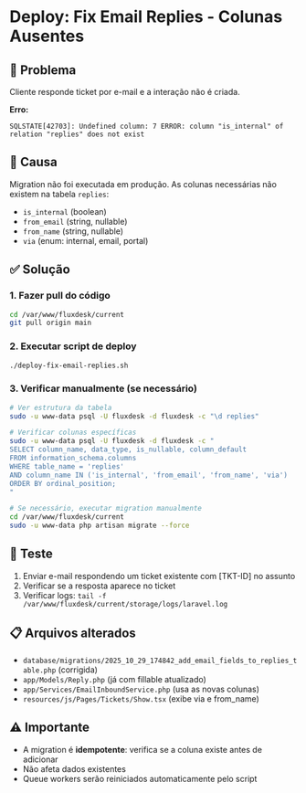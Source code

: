 # Deploy: Fix Email Replies - Colunas Ausentes

## 🔴 Problema
Cliente responde ticket por e-mail e a interação não é criada.

**Erro:**
```
SQLSTATE[42703]: Undefined column: 7 ERROR: column "is_internal" of relation "replies" does not exist
```

## 🎯 Causa
Migration não foi executada em produção. As colunas necessárias não existem na tabela `replies`:
- `is_internal` (boolean)
- `from_email` (string, nullable)
- `from_name` (string, nullable)
- `via` (enum: internal, email, portal)

## ✅ Solução

### 1. Fazer pull do código
```bash
cd /var/www/fluxdesk/current
git pull origin main
```

### 2. Executar script de deploy
```bash
./deploy-fix-email-replies.sh
```

### 3. Verificar manualmente (se necessário)
```bash
# Ver estrutura da tabela
sudo -u www-data psql -U fluxdesk -d fluxdesk -c "\d replies"

# Verificar colunas específicas
sudo -u www-data psql -U fluxdesk -d fluxdesk -c "
SELECT column_name, data_type, is_nullable, column_default 
FROM information_schema.columns 
WHERE table_name = 'replies' 
AND column_name IN ('is_internal', 'from_email', 'from_name', 'via')
ORDER BY ordinal_position;
"

# Se necessário, executar migration manualmente
cd /var/www/fluxdesk/current
sudo -u www-data php artisan migrate --force
```

## 🧪 Teste
1. Enviar e-mail respondendo um ticket existente com [TKT-ID] no assunto
2. Verificar se a resposta aparece no ticket
3. Verificar logs: `tail -f /var/www/fluxdesk/current/storage/logs/laravel.log`

## 📋 Arquivos alterados
- `database/migrations/2025_10_29_174842_add_email_fields_to_replies_table.php` (corrigida)
- `app/Models/Reply.php` (já com fillable atualizado)
- `app/Services/EmailInboundService.php` (usa as novas colunas)
- `resources/js/Pages/Tickets/Show.tsx` (exibe via e from_name)

## ⚠️ Importante
- A migration é **idempotente**: verifica se a coluna existe antes de adicionar
- Não afeta dados existentes
- Queue workers serão reiniciados automaticamente pelo script

